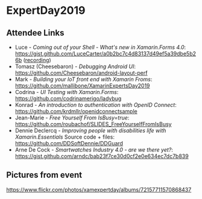 # ExpertDay2019

## Attendee Links

- Luce - *Coming out of your Shell - What's new in Xamarin.Forms 4.0*: https://gist.github.com/LuceCarter/a0b2bc7c4d83137d49ef5a39dbe5b26b ([recording](https://www.youtube.com/watch?v=ZwxtHsdn8wM))
- Tomasz (Cheesebaron) - *Debugging Android UI*: https://github.com/Cheesebaron/android-layout-perf
- Mark - *Building your IoT front end with Xamarin Froms*: https://github.com/mallibone/XamarinExpertsDay2019
- Codrina - *UI Testing with Xamarin.Forms*: https://github.com/codrinamerigo/ladybug
- Konrad - *An introduction to authentication with OpenID Connect*: https://github.com/krdmllr/openidconnectsample
- Jean-Marie - *Free Yourself From IsBusy=true*: https://github.com/roubachof/SLIDES_FreeYourselfFromIsBusy 
- Dennie Declercq - *Improving people with disabilities life with Xamarin.Essentials* Source code + files: https://github.com/DDSoftDennie/DDGuard
- Arne De Cock - *Smartwatches Industry 4.0 - are we there yet?*: https://gist.github.com/arndc/bab23f7ce30d0cf2e0e634ec7dc7b839

## Pictures from event
https://www.flickr.com/photos/xamexpertday/albums/72157711570868437
